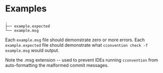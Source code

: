 # Examples

```
.
├── example.expected
└── example.msg
```

Each `example.msg` file should demonstrate zero or more errors.
Each `example.expected` file should demonstrate what `cconvention check -f example.msg` would output.

Note the .msg extension -- used to prevent IDEs running `cconvention` from auto-formatting the malformed commit messages.
